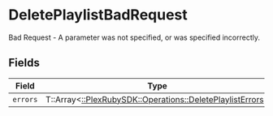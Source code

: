 # DeletePlaylistBadRequest

Bad Request - A parameter was not specified, or was specified incorrectly.


## Fields

| Field                                                                                                        | Type                                                                                                         | Required                                                                                                     | Description                                                                                                  |
| ------------------------------------------------------------------------------------------------------------ | ------------------------------------------------------------------------------------------------------------ | ------------------------------------------------------------------------------------------------------------ | ------------------------------------------------------------------------------------------------------------ |
| `errors`                                                                                                     | T::Array<[::PlexRubySDK::Operations::DeletePlaylistErrors](../../models/operations/deleteplaylisterrors.md)> | :heavy_minus_sign:                                                                                           | N/A                                                                                                          |